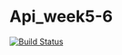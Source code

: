 # Api_week5-6
[![Build Status](https://travis-ci.org/shamim2019/Api_week5-6.svg?branch=create_entry)](https://travis-ci.org/shamim2019/Api_week5-6)